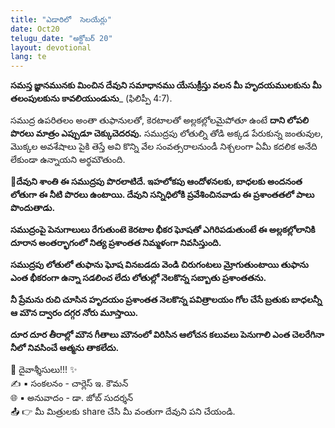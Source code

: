 ```yaml
---
title: "ఎడారిలో  సెలయేర్లు"
date: Oct20
telugu_date: "అక్టోబర్ 20"
layout: devotional
lang: te
---
```


**సమస్త జ్ఞానమునకు మించిన దేవుని సమాధానము యేసుక్రీస్తు వలన మీ హృదయములకును మీ తలంపులకును కావలియుండును**_ (ఫిలిప్పీ 4:7).

సముద్ర ఉపరితలం అంతా తుఫానులతో, కెరటాలతో అల్లకల్లోలమైపోతూ ఉంటే **దాని లోపలి పొరలు మాత్రం ఎప్పుడూ చెక్కుచెదరవు.** సముద్రపు లోతుల్ని తోడి అక్కడ పేరుకున్న జంతువుల, మొక్కల అవశేషాలు పైకి తెస్తే అవి కొన్ని వేల సంవత్సరాలనుండీ నిశ్చలంగా ఏమీ కదలిక అనేది లేకుండా ఉన్నాయని అర్థమౌతుంది. 

**📖దేవుని శాంతి ఈ సముద్రపు పొరలాటిదే. ఇహలోకపు ఆందోళనలకు, బాధలకు అందనంత లోతుగా ఈ నీటి పొరలు ఉంటాయి. దేవుని సన్నిధిలోకి ప్రవేశించినవాడు ఈ ప్రశాంతతలో పాలు పొందుతాడు.**

**సముద్రంపై పెనుగాలులు రేగుతుంటె కెరటాల భీకర ఘోషతో ఎగిరిపడుతుంటే ఈ అల్లకల్లోలానికి దూరాన అంతర్భాగంలో నిత్య ప్రశాంతత నిమ్మళంగా నివసిస్తుంది.**

**సముద్రపు లోతులో తుఫాను ఘోష వినబడదు వెండి చిరుగంటలు మ్రోగుతుంటాయి తుఫాను ఎంత భీకరంగా ఉన్నా సడలించ లేదు లోతుల్లో నెలకొన్న సబ్బాతు ప్రశాంతతను.**

**నీ ప్రేమను రుచి చూసిన హృదయం ప్రశాంతత నెలకొన్న పవిత్రాలయం గోల చేసే బ్రతుకు బాధలన్నీ ఆ మౌన ద్వారం దగ్గర నోరు మూస్తాయి.**

**దూర దూర తీరాల్లో మౌన గీతాలు మౌనంలో విరిసిన ఆలోచన కలువలు పెనుగాలి ఎంత చెలరేగినా నీలో నివసించే ఆత్మను తాకలేదు.**

<div class="blessing">🙏 <span class="bless-text">దైవాశ్శీసులు!!!</span> ✨</div>

<div class="credit">✍️ <span class="credit-text">▪ సంకలనం - చార్లెస్ ఇ. కౌమన్</span></div>
<div class="credit">🌐 <span class="credit-text">▪ అనువాదం - డా. జోబ్ సుదర్శన్</span></div>


<div class="share">📤 👉 <span class="share-text">మీ మిత్రులకు share చేసి మీ వంతుగా దేవుని పని చేయండి.</span></div>
